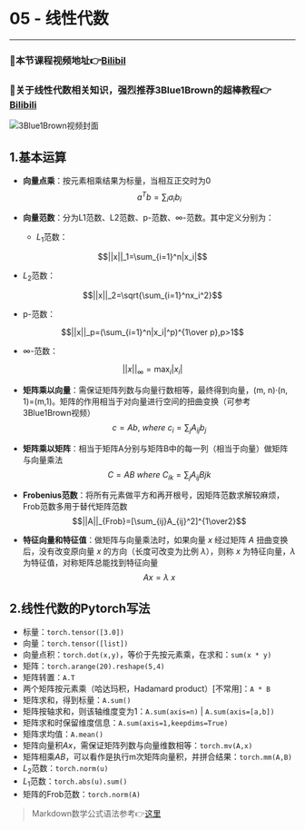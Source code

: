# 05 - 线性代数
---
### 🎦本节课程视频地址👉[Bilibil](https://www.bilibili.com/video/BV1eK4y1U7Qy)

### 🎦关于线性代数相关知识，强烈推荐**3Blue1Brown**的超棒教程👉[Bilibili](https://www.bilibili.com/video/BV1ys411472E)

![3Blue1Brown视频封面](https:////i2.hdslb.com/bfs/archive/c81a8eb032f3eaa1afd604272a410ac6896f281e.jpg@380w_240h_100Q_1c.webp)

## 1.基本运算
- **向量点乘**：按元素相乘结果为标量，当相互正交时为0
$$a^Tb=\sum_{i} a_ib_i$$

- **向量范数**：分为L1范数、L2范数、p-范数、$\infty$-范数。其中定义分别为：
  - $L_1$范数：

$$||x||_1=\sum_{i=1}^n|x_i|$$

  - $L_2$范数：

$$||x||_2=\sqrt{\sum_{i=1}^nx_i^2}$$

  - p-范数：

$$||x||_p=(\sum_{i=1}^n|x_i|^p)^{1\over p},p>1$$

  - $\infty$-范数：

$$||x||_{\infty}=\max_i|x_i|$$

- **矩阵乘以向量**：需保证矩阵列数与向量行数相等，最终得到向量，(m, n)·(n, 1)=(m,1)。矩阵的作用相当于对向量进行空间的扭曲变换（可参考3Blue1Brown视频）
$$c=Ab,\ where\ c_i=\sum_jA_{ij}b_j$$

- **矩阵乘以矩阵**：相当于矩阵A分别与矩阵B中的每一列（相当于向量）做矩阵与向量乘法
$$C=AB\ where\ C_{ik}=\sum_jA_{ij}B{jk}$$

- **Frobenius范数**：将所有元素做平方和再开根号，因矩阵范数求解较麻烦，Frob范数多用于替代矩阵范数
$$||A||_{Frob}=[\sum_{ij}A_{ij}^2]^{1\over2}$$

- **特征向量和特征值**：做矩阵与向量乘法时，如果向量 $x$ 经过矩阵 $A$ 扭曲变换后，没有改变原向量 $x$ 的方向（长度可改变为比例 $\lambda$），则称 $x$ 为特征向量，$\lambda$ 为特征值，对称矩阵总能找到特征向量
$$Ax=\lambda\ x$$

## 2.线性代数的Pytorch写法
- 标量：`torch.tensor([3.0])`
- 向量：`torch.tensor([list])`
- 向量点积：`torch.dot(x,y)`，等价于先按元素乘，在求和：`sum(x * y)`
- 矩阵：`torch.arange(20).reshape(5,4)`
- 矩阵转置：`A.T`
- 两个矩阵按元素乘（哈达玛积，Hadamard product）[不常用]：`A * B`
- 矩阵求和，得到标量：`A.sum()`
- 矩阵按轴求和，则该轴维度变为1：`A.sum(axis=n)`  |  `A.sum(axis=[a,b])`
- 矩阵求和时保留维度信息：`A.sum(axis=1,keepdims=True)`
- 矩阵求均值：`A.mean()`
- 矩阵向量积$Ax$，需保证矩阵列数与向量维数相等：`torch.mv(A,x)`
- 矩阵相乘$AB$，可以看作是执行m次矩阵向量积，并拼合结果：`torch.mm(A,B)`
- $L_2$范数：`torch.norm(u)`
- $L_1$范数：`torch.abs(u).sum()`
- 矩阵的Frob范数：`torch.norm(A)`

> Markdown数学公式语法参考👉[这里](https://www.jianshu.com/p/25f0139637b7)
